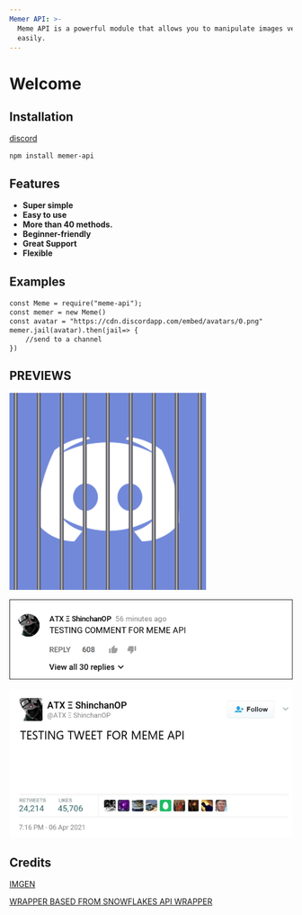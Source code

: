 ```yaml
---
Memer API: >-
  Meme API is a powerful module that allows you to manipulate images very
  easily.
---
```


# Welcome

## **Installation** <a id="installation"></a>
[discord](https://discord.gg/emD44ZJaSA)

```text
npm install memer-api
```

## **Features**

* **Super simple**
* **Easy to use** 
* **More than 40 methods.**
* **Beginner-friendly** 
* **Great Support**
* **Flexible**


## Examples

```text
const Meme = require("meme-api");
const memer = new Meme()
const avatar = "https://cdn.discordapp.com/embed/avatars/0.png"
memer.jail(avatar).then(jail=> {
    //send to a channel 
})
```

## PREVIEWS

![IMAGE](lib/example-meme-api.png)

![IMAGE](lib/facts-1.png)

![IMAGE](lib/facts-2.png)

## Credits
[IMGEN](https://github.com/DankMemer/imgen)


[WRAPPER BASED FROM SNOWFLAKES API WRAPPER](https://github.com/DevSnowflake/dankmemer.js#readme)
